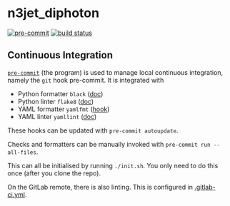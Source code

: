# n3jet_diphoton

[![pre-commit](https://img.shields.io/badge/pre--commit-enabled-brightgreen?logo=pre-commit&logoColor=white)](https://github.com/pre-commit/pre-commit)
[![build status](https://gitlab.com/JosephPB/n3jet_diphoton/badges/main/pipeline.svg?ignore_skipped=true)](https://gitlab.com/JosephPB/n3jet_diphoton/-/pipelines)

## Continuous Integration
[`pre-commit`](https://pre-commit.com/) (the program) is used to manage local continuous integration, namely the `git` hook pre-commit.
It is integrated with
* Python formatter `black` ([doc](https://black.readthedocs.io/en/stable/version_control_integration.html))
* Python linter `flake8` ([doc](https://flake8.pycqa.org/en/latest/user/using-hooks.html))
* YAML formatter `yamlfmt` ([hook](https://github.com/jumanjihouse/pre-commit-hook-yamlfmt))
* YAML linter `yamllint` ([doc](https://yamllint.readthedocs.io/en/stable/integration.html))

These hooks can be updated with `pre-commit autoupdate`.

Checks and formatters can be manually invoked with `pre-commit run --all-files`.

This can all be initialised by running `./init.sh`.
You only need to do this once (after you clone the repo).

On the GitLab remote, there is also linting.
This is configured in [.gitlab-ci.yml](.gitlab-ci.yml).
